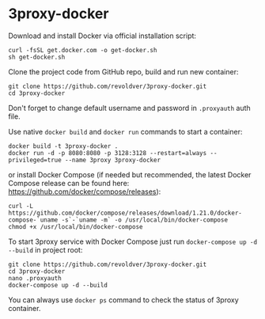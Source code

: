 # 3proxy-docker
Download and install Docker via official installation script:
```
curl -fsSL get.docker.com -o get-docker.sh
sh get-docker.sh
```
Clone the project code from GitHub repo, build and run new container:
```
git clone https://github.com/revoldver/3proxy-docker.git
cd 3proxy-docker
```
Don't forget to change default username and password in ```.proxyauth``` auth file.

Use native ```docker build``` and ```docker run``` commands to start a container: 
```
docker build -t 3proxy-docker . 
docker run -d -p 8080:8080 -p 3128:3128 --restart=always --privileged=true --name 3proxy 3proxy-docker
```
or install Docker Compose (if needed but recommended, the latest Docker Compose release can be found here: https://github.com/docker/compose/releases):
```
curl -L https://github.com/docker/compose/releases/download/1.21.0/docker-compose-`uname -s`-`uname -m` -o /usr/local/bin/docker-compose
chmod +x /usr/local/bin/docker-compose
```
To start 3proxy service with Docker Compose just run ```docker-compose up -d --build``` in project root:
```
git clone https://github.com/revoldver/3proxy-docker.git
cd 3proxy-docker
nano .proxyauth
docker-compose up -d --build
```

You can always use ```docker ps``` command to check the status of 3proxy container.
